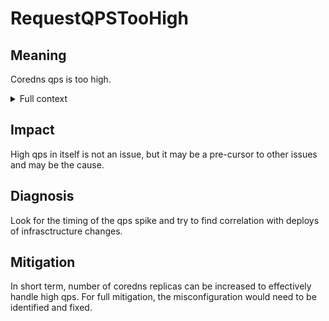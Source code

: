 # RequestQPSTooHigh

## Meaning

Coredns qps is too high.

<details>
<summary>Full context</summary>

Coredns, even normally, gets pretty high qps because almost every request
requires dns resolution first. But this alert indicates that the qps is
abnormally high. This is unlikely due to any customer related usage. This is
most likely due to a misconfiguration somewhere.

</details>

## Impact

High qps in itself is not an issue, but it may be a pre-cursor to other issues
and may be the cause.

## Diagnosis

Look for the timing of the qps spike and try to find correlation with deploys of infrasctructure changes.

## Mitigation

In short term, number of coredns replicas can be increased to effectively
handle high qps. For full mitigation, the misconfiguration would need to be
identified and fixed.
